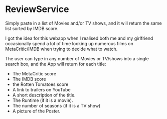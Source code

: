 # ReviewService
Simply paste in a list of Movies and/or TV shows, and it will return the same list sorted by IMDB score. 

I got the idea for this webapp when I realised both me and my girlfriend occasionally spend a lot of time looking up
numerous films on MetaCritic/IMDB when trying to decide what to watch.

The user can type in any number of Movies or TV/shows into a single search box, and the App will return for each title:

- The MetaCritic score
- The IMDB score
- the Rotten Tomatoes score
- A link to trailers on YouTube
- A short description of the title.
- The Runtime (if it is a movie).
- The number of seasons (if it is a TV show)
- A picture of the Poster.
